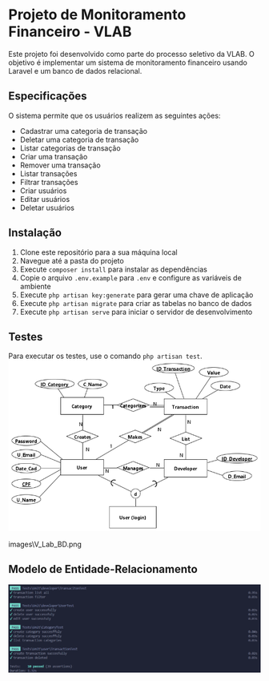 # Projeto de Monitoramento Financeiro - VLAB

Este projeto foi desenvolvido como parte do processo seletivo da VLAB. O objetivo é implementar um sistema de monitoramento financeiro usando Laravel e um banco de dados relacional.

## Especificações

O sistema permite que os usuários realizem as seguintes ações:

- Cadastrar uma categoria de transação
- Deletar uma categoria de transação
- Listar categorias de transação
- Criar uma transação
- Remover uma transação
- Listar transações
- Filtrar transações
- Criar usuários
- Editar usuários
- Deletar usuários

## Instalação

1. Clone este repositório para a sua máquina local
2. Navegue até a pasta do projeto
3. Execute `composer install` para instalar as dependências
4. Copie o arquivo `.env.example` para `.env` e configure as variáveis de ambiente
5. Execute `php artisan key:generate` para gerar uma chave de aplicação
6. Execute `php artisan migrate` para criar as tabelas no banco de dados
7. Execute `php artisan serve` para iniciar o servidor de desenvolvimento

## Testes

Para executar os testes, use o comando `php artisan test`.
![Modelo de Entidade-Relacionamento](images\V_Lab_BD.png)

images\V_Lab_BD.png
## Modelo de Entidade-Relacionamento
![Modelo de Entidade-Relacionamento](images\TEST-VLAB-FINANCEIRO.png)

